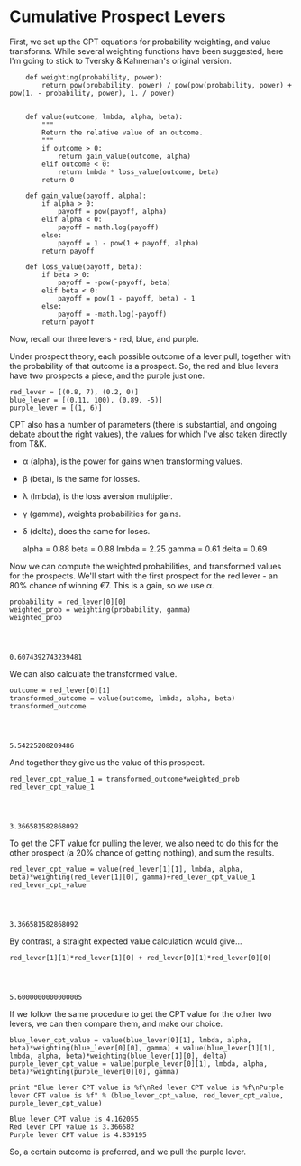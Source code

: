 
# Cumulative Prospect Levers

First, we set up the CPT equations for probability weighting, and value
transforms. While several weighting functions have been suggested, here I'm
going to stick to Tversky & Kahneman's original version.


        def weighting(probability, power):
            return pow(probability, power) / pow(pow(probability, power) + pow(1. - probability, power), 1. / power)
    
    
        def value(outcome, lmbda, alpha, beta):
            """
            Return the relative value of an outcome.
            """
            if outcome > 0:
                return gain_value(outcome, alpha)
            elif outcome < 0:
                return lmbda * loss_value(outcome, beta)
            return 0
    
        def gain_value(payoff, alpha):
            if alpha > 0:
                payoff = pow(payoff, alpha)
            elif alpha < 0:
                payoff = math.log(payoff)
            else:
                payoff = 1 - pow(1 + payoff, alpha)
            return payoff
    
        def loss_value(payoff, beta):
            if beta > 0:
                payoff = -pow(-payoff, beta)
            elif beta < 0:
                payoff = pow(1 - payoff, beta) - 1
            else:
                payoff = -math.log(-payoff)
            return payoff

Now, recall our three levers - red, blue, and purple.

Under prospect theory, each possible outcome of a lever pull, together with the
probability of that outcome is a prospect. So, the red and blue levers have two
prospects a piece, and the purple just one.


    red_lever = [(0.8, 7), (0.2, 0)]
    blue_lever = [(0.11, 100), (0.89, -5)]
    purple_lever = [(1, 6)]

CPT also has a number of parameters (there is substantial, and ongoing debate
about the right values), the values for which I've also taken directly from T&K.

* α (alpha), is the power for gains when transforming values.
* β (beta), is the same for losses.
* λ (lmbda), is the loss aversion multiplier.
* γ (gamma), weights probabilities for gains.
* δ (delta), does the same for loses.


    alpha = 0.88
    beta = 0.88
    lmbda = 2.25
    gamma = 0.61
    delta = 0.69

Now we can compute the weighted probabilities, and transformed values for the
prospects. We'll start with the first prospect for the red lever - an 80% chance
of winning €7. This is a gain, so we use α.


    probability = red_lever[0][0]
    weighted_prob = weighting(probability, gamma)
    weighted_prob




    0.6074392743239481



We can also calculate the transformed value.


    outcome = red_lever[0][1]
    transformed_outcome = value(outcome, lmbda, alpha, beta)
    transformed_outcome




    5.54225208209486



And together they give us the value of this prospect.


    red_lever_cpt_value_1 = transformed_outcome*weighted_prob
    red_lever_cpt_value_1




    3.366581582868092



To get the CPT value for pulling the lever, we also need to do this for the
other prospect (a 20% chance of getting nothing), and sum the results.


    red_lever_cpt_value = value(red_lever[1][1], lmbda, alpha, beta)*weighting(red_lever[1][0], gamma)+red_lever_cpt_value_1
    red_lever_cpt_value




    3.366581582868092



By contrast, a straight expected value calculation would give...


    red_lever[1][1]*red_lever[1][0] + red_lever[0][1]*red_lever[0][0]




    5.6000000000000005



If we follow the same procedure to get the CPT value for the other two levers,
we can then compare them, and make our choice.


    blue_lever_cpt_value = value(blue_lever[0][1], lmbda, alpha, beta)*weighting(blue_lever[0][0], gamma) + value(blue_lever[1][1], lmbda, alpha, beta)*weighting(blue_lever[1][0], delta)
    purple_lever_cpt_value = value(purple_lever[0][1], lmbda, alpha, beta)*weighting(purple_lever[0][0], gamma)
    
    print "Blue lever CPT value is %f\nRed lever CPT value is %f\nPurple lever CPT value is %f" % (blue_lever_cpt_value, red_lever_cpt_value, purple_lever_cpt_value)

    Blue lever CPT value is 4.162055
    Red lever CPT value is 3.366582
    Purple lever CPT value is 4.839195


So, a certain outcome is preferred, and we pull the purple lever.


    
